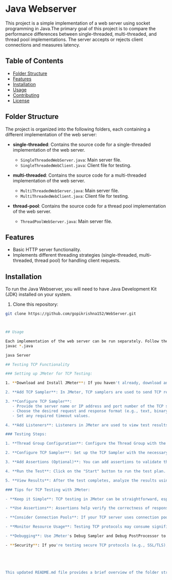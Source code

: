# Java Webserver

This project is a simple implementation of a web server using socket programming in Java.The primary goal of this project is to compare the performance differences between single-threaded, multi-threaded, and thread pool implementations. The server accepts or rejects client connections and measures latency.

## Table of Contents

- [Folder Structure](#folder-structure)
- [Features](#features)
- [Installation](#installation)
- [Usage](#usage)
- [Contributing](#contributing)
- [License](#license)

## Folder Structure

The project is organized into the following folders, each containing a different implementation of the web server:

- **single-threaded**: Contains the source code for a single-threaded implementation of the web server.
  - `SingleThreadedWebServer.java`: Main server file.
  - `SingleThreadedWebClient.java`: Client file for testing.

- **multi-threaded**: Contains the source code for a multi-threaded implementation of the web server.
  - `MultiThreadedWebServer.java`: Main server file.
  - `MultiThreadedWebClient.java`: Client file for testing.

- **thread-pool**: Contains the source code for a thread pool implementation of the web server.
  - `ThreadPoolWebServer.java`: Main server file.
  
## Features

- Basic HTTP server functionality.
- Implements different threading strategies (single-threaded, multi-threaded, thread pool) for handling client requests.

## Installation

To run the Java Webserver, you will need to have Java Development Kit (JDK) installed on your system.

1. Clone this repository:

```bash
git clone https://github.com/gopikrishna152/WebServer.git



## Usage 

Each implementation of the web server can be run separately. Follow the instructions in the respective folder to compile and run the server:
javac *.java

java Server

## Testing TCP Functionality

### Setting up JMeter for TCP Testing:

1. **Download and Install JMeter**: If you haven't already, download and install Apache JMeter from the official website.

2. **Add TCP Sampler**: In JMeter, TCP samplers are used to send TCP requests. You can add TCP Sampler by right-clicking on the Thread Group → Add → Sampler → TCP Sampler.

3. **Configure TCP Sampler**:
   - Provide the server name or IP address and port number of the TCP server you want to test.
   - Choose the desired request and response format (e.g., text, binary).
   - Set any required timeout values.

4. **Add Listeners**: Listeners in JMeter are used to view test results. You can add listeners to see the responses received from the TCP server. Common listeners for TCP testing include View Results Tree, View Results in Table, or Summary Report.

### Testing Steps:

1. **Thread Group Configuration**: Configure the Thread Group with the desired number of threads (users) and loop count (iterations).

2. **Configure TCP Sampler**: Set up the TCP Sampler with the necessary server details and request data.

3. **Add Assertions (Optional)**: You can add assertions to validate the response received from the server. Assertions help ensure that the response meets specific criteria.

4. **Run the Test**: Click on the "Start" button to run the test plan.

5. **View Results**: After the test completes, analyze the results using the configured listeners. Pay attention to response times, error rates, and any issues encountered during the test.

### Tips for TCP Testing with JMeter:

- **Keep it Simple**: TCP testing in JMeter can be straightforward, especially for simple request-response interactions. Start with basic configurations and gradually add complexity as needed.

- **Use Assertions**: Assertions help verify the correctness of responses. Use them to ensure that the server is returning the expected data.

- **Consider Connection Pools**: If your TCP server uses connection pooling or persistent connections, ensure that your test plan reflects this behavior to simulate real-world scenarios accurately.

- **Monitor Resource Usage**: Testing TCP protocols may consume significant resources, especially with high loads. Monitor CPU, memory, and network usage on both the JMeter machine and the server under test.

- **Debugging**: Use JMeter's Debug Sampler and Debug PostProcessor to troubleshoot any issues encountered during testing.

- **Security**: If you're testing secure TCP protocols (e.g., SSL/TLS), ensure that you configure JMeter appropriately with the necessary certificates and security settings.





This updated README.md file provides a brief overview of the folder structure and contents of the project, including descriptions of each implementation of the web server along with their respective client and server source code files. 


